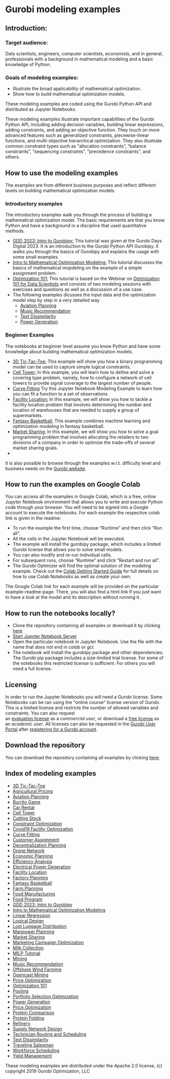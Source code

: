 # Gurobi modeling examples

## Introduction: 

### Target audience:
Data scientists, engineers, computer scientists, economists, and in general, professionals with a background in mathematical modeling and a basic knowledge of Python.

### Goals of modeling examples:
+ Illustrate the broad applicability of mathematical optimization.
+ Show how to build mathematical optimization models.

These modeling examples are coded using the Gurobi Python API and distributed as Jupyter Notebooks.

These modeling examples illustrate important capabilities of the Gurobi Python API, including adding decision 
variables, building linear expressions, adding constraints, and adding an objective function.
They touch on more advanced features such as generalized constraints, piecewise-linear functions, and 
multi-objective hierarchical optimization.  They also illustrate common constraint types such as “allocation constraints”, 
“balance constraints”, “sequencing constraints”, “precedence constraints”, and others.

## How to use the modeling examples

The examples are from different business purposes and reflect different levels on building mathematical optimization models.

### Introductory examples

The introductory examples walk you through the process of building a mathematical optimization model.
The basic requirements are that you know Python and have a background in a discipline that used quantitative methods.

- [GDD 2023: Intro to Gurobipy:](gurobi_days_digital_2023/intro_to_gurobipy/README.md)
  This tutorial was given at the Gurobi Days Digital 2023. It is an introduction to the Gurobi Python API Gurobipy. It walks you through the basics of Gurobipy and explains the usage with some small examples.
- [Intro to Mathematical Optimization Modeling:](intro_to_modeling/README.md)
  This tutorial discusses the basics of mathematical mopdeling on the example of a simple assignment problem.
- [Optimization 101:](optimization101/README.md)
  This tutorial is based on the Webinar on [Optimization 101 for Data Scientists](https://www.gurobi.com/events/optimization-101-for-data-scientists/) and consists of two modeling sessions with exercises and questions as well as a discussion of a use case. 
- The following examples dicusses the input data and the optimization model step by step in a very detailed way
  - [Aviation Planning](aviation_planning/README.md)
  - [Music Recommendation](music_recommendation/README.md)
  - [Text Dissimilarity](text_dissimilarity/README.md)
  - [Power Generation](power_generation/README.md)


### Beginner Examples

The notebooks at beginner level assume you know Python and have some knowledge about building mathematical optimization models.
- [3D Tic-Tac-Toe:](3d_tic_tac_toe/README.md)
  This example will show you how a binary programming model can be used to capture simple logical constraints.
- [Cell Tower:](cell_tower_coverage/README.md)
  In this example, you will learn how to define and solve a covering type problem, namely,
  how to configure a network of cell towers to provide signal coverage to the largest number of people.
- [Curve Fitting](curve_fitting/README.md)
  Try this Jupyter Notebook Modeling Example to learn how you can fit a function to a set of observations. 
- [Facility Location:](facility_location/README.md)
  In this example, we will show you how to tackle a facility location problem that involves determining the number and location of warehouses that are needed to supply a group of supermarkets.
- [Fantasy Basketball:](fantasy_basketball_1_2/README.md)
  This example combines machine learning and optimization modeling in fantasy basketball.
- [Market Sharing:](market_sharing/README.md)
  In this example, we will show you how to solve a goal programming problem that involves allocating the retailers to two divisions of a company in order to optimize the trade-offs of several market sharing goals. 
-

It is also possible to browse through the examples w.r.t. difficulty level and business needs on the [Gurobi website](https://www.gurobi.com/jupyter_models/).

## How to run the examples on Google Colab

You can access all the examples in Google Colab, which is a free, online Jupyter Notebook environment that allows you to write and execute Python code through your browser. You will need to be signed into a Google account to execute the notebooks. For each example the respective colab link is given in the readme:
+ To run the example the first time, choose “Runtime” and then click “Run all”.
+ All the cells in the Jupyter Notebook will be executed.
+ The example will install the gurobipy package, which includes a limited Gurobi license that allows you to solve small models.
+ You can also modify and re-run individual cells.
+ For subsequent runs, choose “Runtime” and click “Restart and run all”.
+ The Gurobi Optimizer will find the optimal solution of the modeling example.
Check out the [Colab Getting Started Guide](https://colab.research.google.com/notebooks/intro.ipynb#scrollTo=GJBs_flRovLc) for full details on how to use Colab Notebooks as well as create your own.

The Google Colab link for each example will be provided on the particular example-readme-page. There, you will also find a html link if you just want to have a look at the model and its description without running it.

## How to run the notebooks locally?

- Clone the repository containing all examples or download it
by clicking [here](https://github.com/Gurobi/modeling-examples/archive/refs/heads/master.zip)
- [Start Jupyter Notebook Server](https://docs.jupyter.org/en/latest/running.html#id2)
- Open the particular notebook in Jupyter Notebook. Use the file with the name that *does not* end in *colab* or *gcl*.
- The notebook will install the gurobipy package and other dependencies. The Gurobi
  pip package includes a size-limited trial license. For some of the notebooks this restricted license is sufficient. For others you will need a full license.

## Licensing

In order to run the Jupyter Notebooks you will need a Gurobi license. Some Notebooks can be ran using the "online course" license version of Gurobi. This is a limited license and restricts the number of allowed variables and constraints. 
You can also request  
an [evaluation license](https://www.gurobi.com/downloads/request-an-evaluation-license/) 
as a *commercial user*, or download a [free license](https://www.gurobi.com/academia/academic-program-and-licenses/) as an *academic user*.
All licenses can also be requested in the [Gurobi User Portal](https://portal.gurobi.com/iam/licenses/request/) after [registering for a Gurobi account](https://portal.gurobi.com/iam/register/).

## Download the repository

You can download the repository containing all examples by clicking [here](https://github.com/Gurobi/modeling-examples/archive/master.zip). 

## Index of modeling examples

- [3D Tic-Tac-Toe](3d_tic_tac_toe/README.md)
- [Agricultural Pricing](agricultural_pricing/README.md)
- [Aviation Planning](aviation_planning/README.md)
- [Burrito Game](burrito_optimization_game/README.md)
- [Car Rental](car_rental_1_2/README.md)
- [Cell Tower](cell_tower_coverage/README.md)
- [Cutting Stock](colgen-cutting_stock/README.md)
- [Constraint Optimization](constraint_optimization/README.md)
- [Covid19 Facility Optimization](covid19_facility_location/README.md)
- [Curve Fitting](curve_fitting/README.md)
- [Customer Assignment](customer_assignment/README.md)
- [Decentralization Planning](decentralization_planning/README.md)
- [Drone Network](drone_network_1_2/README.md)
- [Economic Planning](economic_planning/README.md)
- [Efficiency Analysis](efficiency_analysis/README.md)
- [Electrical Power Generation](electrical_power_generation_1_2/README.md)
- [Facility Location](facility_location/README.md)
- [Factory Planning](factory_planning_1_2/README.md)
- [Fantasy Basketball](fantasy_basketball_1_2/README.md)
- [Farm Planning](farm_planning/README.md)
- [Food Manufacturing](food_manufacturing_1_2/README.md)
- [Food Program](food_program/README.md)
- [GDD 2023: Intro to Gurobipy](gurobi_days_digital_2023/intro_to_gurobipy/README.md)
- [Intro to Mathematical Optimization Modeling](intro_to_modeling/README.md)
- [Linear Regression](linear_regression/README.md)
- [Logical Design](logical_design/README.md)
- [Lost Luggage Distribution](lost_luggage_distribution/README.md)
- [Manpower Planning](manpower_planning/README.md)
- [Market Sharing](market_sharing/README.md)
- [Marketing Campaign Optimization](marketing_campaign_optimization/README.md)
- [Milk Collection](milk_collection/README.md)
- [MILP Tutorial](milp_tutorial/README.md)
- [Mining](mining/README.md)
- [Music Recommendation](music_recommendation/README.md)
- [Offshore Wind Farming](offshore_wind_farming/README.md)
- [Opencast Mining](opencast_mining/README.md)
- [Price Optimization](price_optimization/README.md)
- [Optimization 101](optimization101/README.md)
- [Pooling](pooling/README.md)
- [Portfolio Selection Optimization](portfolio_selection_optimization/README.md)
- [Power Generation](power_generation/README.md)
- [Price Optimization](price_optimization/README.md)
- [Protein Comparison](protein_comparison/README.md)
- [Protein Folding](protein_folding/README.md)
- [Refinery](refinery/README.md)
- [Supply Network Design](supply_network_design_1_2/README.md)
- [Technician Routing and Scheduling](technician_routing_scheduling/README.md)
- [Text Dissimilarity](text_dissimilarity/README.md)
- [Traveling Salesman](traveling_salesman/README.md)
- [Workforce Scheduling](workforce/README.md)
- [Yield Management](yield_management/README.md)

These modeling examples are distributed under the Apache 2.0 license, (c) copyright 2019 Gurobi Optimization, LLC
